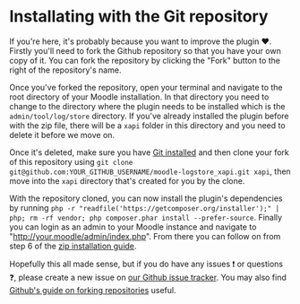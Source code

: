 # Installating with the Git repository
If you're here, it's probably because you want to improve the plugin ❤️. Firstly you'll need to fork the Github repository so that you have your own copy of it. You can fork the repository by clicking the "Fork" button to the right of the repository's name.

Once you've forked the repository, open your terminal and navigate to the root directory of your Moodle installation. In that directory you need to change to the directory where the plugin needs to be installed which is the `admin/tool/log/store` directory. If you've already installed the plugin before with the zip file, there will be a `xapi` folder in this directory and you need to delete it before we move on.

Once it's deleted, make sure you have [Git installed](https://git-scm.com/) and then clone your fork of this repository using `git clone git@github.com:YOUR_GITHUB_USERNAME/moodle-logstore_xapi.git xapi`, then move into the `xapi` directory that's created for you by the clone.

With the repository cloned, you can now install the plugin's dependencies by running `php -r "readfile('https://getcomposer.org/installer');" | php; rm -rf vendor; php composer.phar install --prefer-source`. Finally you can login as an admin to your Moodle instance and navigate to "http://your.moodle/admin/index.php". From there you can follow on from step 6 of the [zip installation guide](install-with-zip.md).

Hopefully this all made sense, but if you do have any issues ❗️ or questions ❓, please create a new issue on [our Github issue tracker](https://github.com/xAPI-vle/moodle-logstore_xapi/issues). You may also find [Github's guide on forking repositories](https://guides.github.com/activities/forking/) useful.